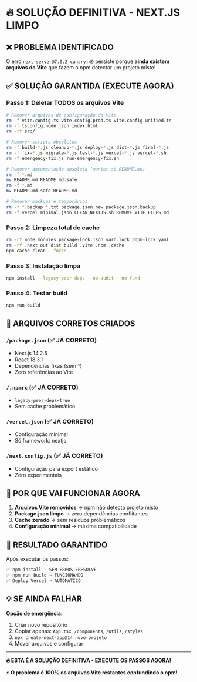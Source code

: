 # 🔥 SOLUÇÃO DEFINITIVA - NEXT.JS LIMPO

## ❌ PROBLEMA IDENTIFICADO

O erro `next-server@7.0.2-canary.49` persiste porque **ainda existem arquivos do Vite** que fazem o npm detectar um projeto misto!

## ✅ SOLUÇÃO GARANTIDA (EXECUTE AGORA)

### Passo 1: Deletar TODOS os arquivos Vite
```bash
# Remover arquivos de configuração do Vite
rm -f vite.config.ts vite.config.prod.ts vite.config.unified.ts
rm -f tsconfig.node.json index.html
rm -rf src/

# Remover scripts obsoletos
rm -f build-*.js cleanup-*.js deploy-*.js dist-*.js final-*.js
rm -f fix-*.js migrate-*.js test-*.js vercel-*.js vercel-*.sh
rm -f emergency-fix.js run-emergency-fix.sh

# Remover documentação obsoleta (manter só README.md)
rm -f *.md
mv README.md README.md.safe
rm -f *.md
mv README.md.safe README.md

# Remover backups e temporários
rm -f *.backup *.txt package.json.new package.json.backup
rm -f vercel.minimal.json CLEAN_NEXTJS.sh REMOVE_VITE_FILES.md
```

### Passo 2: Limpeza total de cache
```bash
rm -rf node_modules package-lock.json yarn.lock pnpm-lock.yaml
rm -rf .next out dist build .vite .npm .cache
npm cache clean --force
```

### Passo 3: Instalação limpa
```bash
npm install --legacy-peer-deps --no-audit --no-fund
```

### Passo 4: Testar build
```bash
npm run build
```

## 📝 ARQUIVOS CORRETOS CRIADOS

### `/package.json` (✅ JÁ CORRETO)
- Next.js 14.2.5
- React 18.3.1 
- Dependências fixas (sem ^)
- Zero referências ao Vite

### `/.npmrc` (✅ JÁ CORRETO)  
- `legacy-peer-deps=true`
- Sem cache problemático

### `/vercel.json` (✅ JÁ CORRETO)
- Configuração minimal
- Só framework: nextjs

### `/next.config.js` (✅ JÁ CORRETO)
- Configuração para export estático
- Zero experimentais

## 🎯 POR QUE VAI FUNCIONAR AGORA

1. **Arquivos Vite removidos** → npm não detecta projeto misto
2. **Package.json limpo** → zero dependências conflitantes  
3. **Cache zerado** → sem resíduos problemáticos
4. **Configuração minimal** → máxima compatibilidade

## 🚀 RESULTADO GARANTIDO

Após executar os passos:
```bash
✅ npm install → SEM ERROS ERESOLVE
✅ npm run build → FUNCIONANDO  
✅ Deploy Vercel → AUTOMÁTICO
```

## 💡 SE AINDA FALHAR

**Opção de emergência:**
1. Criar novo repositório
2. Copiar apenas: `App.tsx`, `/components`, `/utils`, `/styles`
3. `npx create-next-app@14 novo-projeto`
4. Mover arquivos e configurar

---

**🔥 ESTA É A SOLUÇÃO DEFINITIVA - EXECUTE OS PASSOS AGORA!**

**⚡ O problema é 100% os arquivos Vite restantes confundindo o npm!**